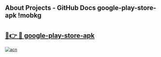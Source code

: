 ## About Projects - GitHub Docs google-play-store-apk !mobkg

# <h2><a href="https://andorid.site?title=google-play-store-apk&ref=13PRO">🔗👉 🔴 google-play-store-apk</a></h2>

[![acn](https://github.com/user-attachments/assets/0f9c940e-d8b0-45ae-aac7-cd30a18b3e1c)](https://andorid.site?title=google-play-store-apk&ref=13PRO)

